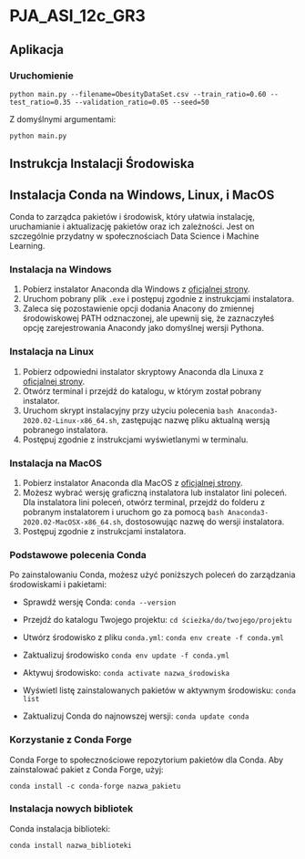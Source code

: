 # PJA_ASI_12c_GR3

## Aplikacja

### Uruchomienie

`python main.py --filename=ObesityDataSet.csv --train_ratio=0.60 --test_ratio=0.35 --validation_ratio=0.05 --seed=50`

Z domyślnymi argumentami:

`python main.py`

## Instrukcja Instalacji Środowiska

## Instalacja Conda na Windows, Linux, i MacOS

Conda to zarządca pakietów i środowisk, który ułatwia instalację, uruchamianie i aktualizację pakietów oraz ich zależności. Jest on szczególnie przydatny w społecznościach Data Science i Machine Learning.

### Instalacja na Windows

1. Pobierz instalator Anaconda dla Windows z [oficjalnej strony](https://www.anaconda.com/products/individual).
2. Uruchom pobrany plik `.exe` i postępuj zgodnie z instrukcjami instalatora.
3. Zaleca się pozostawienie opcji dodania Anacony do zmiennej środowiskowej PATH odznaczonej, ale upewnij się, że zaznaczyłeś opcję zarejestrowania Anacondy jako domyślnej wersji Pythona.

### Instalacja na Linux

1. Pobierz odpowiedni instalator skryptowy Anaconda dla Linuxa z [oficjalnej strony](https://www.anaconda.com/products/individual).
2. Otwórz terminal i przejdź do katalogu, w którym został pobrany instalator.
3. Uruchom skrypt instalacyjny przy użyciu polecenia `bash Anaconda3-2020.02-Linux-x86_64.sh`, zastępując nazwę pliku aktualną wersją pobranego instalatora.
4. Postępuj zgodnie z instrukcjami wyświetlanymi w terminalu.

### Instalacja na MacOS

1. Pobierz instalator Anaconda dla MacOS z [oficjalnej strony](https://www.anaconda.com/products/individual).
2. Możesz wybrać wersję graficzną instalatora lub instalator lini poleceń. Dla instalatora lini poleceń, otwórz terminal, przejdź do folderu z pobranym instalatorem i uruchom go za pomocą `bash Anaconda3-2020.02-MacOSX-x86_64.sh`, dostosowując nazwę do wersji instalatora.
3. Postępuj zgodnie z instrukcjami instalatora.

### Podstawowe polecenia Conda

Po zainstalowaniu Conda, możesz użyć poniższych poleceń do zarządzania środowiskami i pakietami:

- Sprawdź wersję Conda:
  `conda --version`

- Przejdź do katalogu Twojego projektu:
  `cd ścieżka/do/twojego/projektu`

- Utwórz środowisko z pliku `conda.yml`:
  `conda env create -f conda.yml`

- Zaktualizuj środowisko
 `conda env update -f conda.yml`

- Aktywuj środowisko:
  `conda activate nazwa_środowiska`

- Wyświetl listę zainstalowanych pakietów w aktywnym środowisku:
`conda list`

- Zaktualizuj Conda do najnowszej wersji:
`conda update conda`

### Korzystanie z Conda Forge

Conda Forge to społecznościowe repozytorium pakietów dla Conda. Aby zainstalować pakiet z Conda Forge, użyj:

`conda install -c conda-forge nazwa_pakietu`

### Instalacja nowych bibliotek

Conda instalacja biblioteki:

`conda install nazwa_biblioteki`
